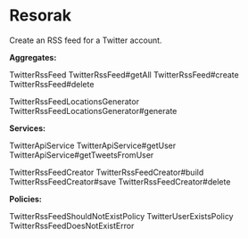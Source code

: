 # Resorak

Create an RSS feed for a Twitter account.

**Aggregates:**

TwitterRssFeed
TwitterRssFeed#getAll
TwitterRssFeed#create
TwitterRssFeed#delete

TwitterRssFeedLocationsGenerator
TwitterRssFeedLocationsGenerator#generate

**Services:**

TwitterApiService
TwitterApiService#getUser
TwitterApiService#getTweetsFromUser

TwitterRssFeedCreator
TwitterRssFeedCreator#build
TwitterRssFeedCreator#save
TwitterRssFeedCreator#delete

**Policies:**

TwitterRssFeedShouldNotExistPolicy
TwitterUserExistsPolicy
TwitterRssFeedDoesNotExistError

